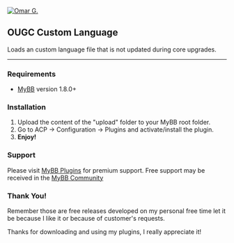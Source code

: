 [![Omar G.](http://omarg.me/public/images/logo.png "Omar G. MyBB Page")](http://omarg.me/mybb "Omar G. MyBB Page")

## OUGC Custom Language
Loads an custom language file that is not updated during core upgrades.

***

### Requirements
- [MyBB](http://www.mybb.com/downloads "Download MyBB") version 1.8.0+

### Installation
1. Upload the content of the "upload" folder to your MyBB root folder.
2. Go to ACP -> Configuration -> Plugins and activate/install the plugin.
3. __Enjoy!__

### Support
Please visit [MyBB Plugins](http://forums.mybb-plugins.com/Forum-Free-Plugins--29 "Visit MyBB Plugins") for premium support. Free support may be received in the [MyBB Community](http://community.mybb.com "Visit MyBB Community")

### Thank You!
Remember those are free releases developed on my personal free time let it be because I like it or because of customer's requests.

Thanks for downloading and using my plugins, I really appreciate it!
